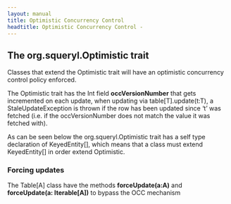 ```yaml
---
layout: manual
title: Optimistic Concurrency Control
headtitle: Optimistic Concurrency Control - 
---
```


The org.squeryl.Optimistic trait
--------------------------------

Classes that extend the Optimistic trait will have an optimistic
concurrency control policy enforced.

The Optimistic trait has the Int field **occVersionNumber** that gets
incremented on each update, when updating via table\[T\].update(t:T), a
StaleUpdateException is thrown if the row has been updated since ‘t’ was
fetched (i.e. if the occVersionNumber does not match the value it was
fetched with).

<script type="syntaxhighlighter" class="brush: scala">

<![CDATA[

class Book(val id: Long,
  var title: String,
  var authorId: Long) extends KeyedEntity[Long] with Optimistic
]]>

</script>

As can be seen below the org.squeryl.Optimistic trait has a self type
declaration of KeyedEntity\[\], which means that a class must extend
KeyedEntity\[\] in order extend Optimistic.

<script type="syntaxhighlighter" class="brush: scala">

<![CDATA[
trait Optimistic {
  self: KeyedEntity[_] =>
    protected val occVersionNumber = 0
}
]]>

</script>

### Forcing updates

The Table\[A\] class have the methods **forceUpdate(a:A)** and
**forceUpdate(a: Iterable\[A\])** to bypass the OCC mechanism
